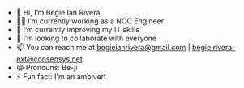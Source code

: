 - 👋 Hi, I’m Begie Ian Rivera
- 🧑‍💻 I’m currently working as a NOC Engineer
- 🌱 I’m currently improving my IT skills
- 💞️ I’m looking to collaborate with everyone
- 📫 You can reach me at begieianrivera@gmail.com | begie.rivera-ext@consensys.net
- 😄 Pronouns: Be-ji
- ⚡ Fun fact: I'm an ambivert

<!---
begieian/begieian is a ✨ special ✨ repository because its `README.md` (this file) appears on your GitHub profile.
You can click the Preview link to take a look at your changes.
--->
